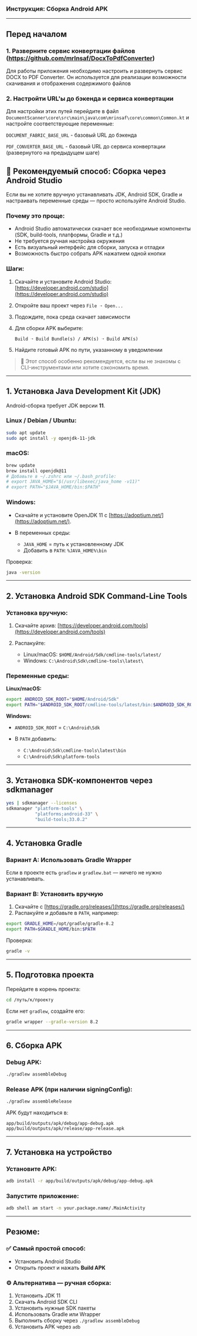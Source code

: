 ### Инструкция: Сборка Android APK

---
## Перед началом
### 1. Разверните сервис конвертации файлов (https://github.com/mrInsaf/DocxToPdfConverter)
Для работы приложения необходимо настроить и развернуть сервис DOCX to PDF Converter. Он используется для реализации возможности скачивания и отображения содержимого файлов

### 2. Настройти URL'ы до бэкенда и сервиса конвертации
Для настройки этих путей перейдите в файл
```DocumentScanner\core\src\main\java\com\mrinsaf\core\common\Common.kt``` и настройте соответствующие переменные:


```DOCUMENT_FABRIC_BASE_URL``` - базовый URL до бэкенда


```PDF_CONVERTER_BASE_URL``` - базовый URL до сервиса конвертации (развернутого на предыдущем шаге)

## 📌 Рекомендуемый способ: Сборка через Android Studio

Если вы не хотите вручную устанавливать JDK, Android SDK, Gradle и настраивать переменные среды — просто используйте Android Studio.

### Почему это проще:

* Android Studio автоматически скачает все необходимые компоненты (SDK, build-tools, платформы, Gradle и т.д.)
* Не требуется ручная настройка окружения
* Есть визуальный интерфейс для сборки, запуска и отладки
* Возможность быстро собрать APK нажатием одной кнопки

### Шаги:

1. Скачайте и установите Android Studio: [https://developer.android.com/studio](https://developer.android.com/studio)
2. Откройте ваш проект через `File ➝ Open...`
3. Подождите, пока среда скачает зависимости
4. Для сборки APK выберите:

   ```
   Build ➝ Build Bundle(s) / APK(s) ➝ Build APK(s)
   ```
5. Найдите готовый APK по пути, указанному в уведомлении

> 🔰 Этот способ особенно рекомендуется, если вы не знакомы с CLI-инструментами или хотите сэкономить время.

---

## 1. Установка Java Development Kit (JDK)

Android-сборка требует JDK версии **11**.

### Linux / Debian / Ubuntu:

```bash
sudo apt update
sudo apt install -y openjdk-11-jdk
```

### macOS:

```bash
brew update
brew install openjdk@11
# Добавьте в ~/.zshrc или ~/.bash_profile:
# export JAVA_HOME="$(/usr/libexec/java_home -v11)"
# export PATH="$JAVA_HOME/bin:$PATH"
```

### Windows:

* Скачайте и установите OpenJDK 11 с [https://adoptium.net/](https://adoptium.net/).
* В переменных среды:

  * `JAVA_HOME` = путь к установленному JDK
  * Добавить в `PATH`: `%JAVA_HOME%\bin`

Проверка:

```bash
java -version
```

---

## 2. Установка Android SDK Command-Line Tools

### Установка вручную:

1. Скачайте архив: [https://developer.android.com/tools](https://developer.android.com/tools)
2. Распакуйте:

   * Linux/macOS: `$HOME/Android/Sdk/cmdline-tools/latest/`
   * Windows: `C:\Android\Sdk\cmdline-tools\latest\`

### Переменные среды:

**Linux/macOS:**

```bash
export ANDROID_SDK_ROOT="$HOME/Android/Sdk"
export PATH="$ANDROID_SDK_ROOT/cmdline-tools/latest/bin:$ANDROID_SDK_ROOT/platform-tools:$PATH"
```

**Windows:**

* `ANDROID_SDK_ROOT` = `C:\Android\Sdk`
* В `PATH` добавить:

  * `C:\Android\Sdk\cmdline-tools\latest\bin`
  * `C:\Android\Sdk\platform-tools`

---

## 3. Установка SDK-компонентов через sdkmanager

```bash
yes | sdkmanager --licenses
sdkmanager "platform-tools" \
           "platforms;android-33" \
           "build-tools;33.0.2"
```

---

## 4. Установка Gradle

### Вариант A: Использовать Gradle Wrapper

Если в проекте есть `gradlew` и `gradlew.bat` — ничего не нужно устанавливать.

### Вариант B: Установить вручную

1. Скачайте с [https://gradle.org/releases/](https://gradle.org/releases/)
2. Распакуйте и добавьте в `PATH`, например:

```bash
export GRADLE_HOME=/opt/gradle/gradle-8.2
export PATH=$GRADLE_HOME/bin:$PATH
```

Проверка:

```bash
gradle -v
```

---

## 5. Подготовка проекта

Перейдите в корень проекта:

```bash
cd /путь/к/проекту
```

Если нет `gradlew`, создайте его:

```bash
gradle wrapper --gradle-version 8.2
```

---

## 6. Сборка APK

### Debug APK:

```bash
./gradlew assembleDebug
```

### Release APK (при наличии signingConfig):

```bash
./gradlew assembleRelease
```

APK будут находиться в:

```
app/build/outputs/apk/debug/app-debug.apk
app/build/outputs/apk/release/app-release.apk
```

---

## 7. Установка на устройство

### Установите APK:

```bash
adb install -r app/build/outputs/apk/debug/app-debug.apk
```

### Запустите приложение:

```bash
adb shell am start -n your.package.name/.MainActivity
```

---

## Резюме:

### ✅ Самый простой способ:

* Установить Android Studio
* Открыть проект и нажать **Build APK**

### ⚙️ Альтернатива — ручная сборка:

1. Установить JDK 11
2. Скачать Android SDK CLI
3. Установить нужные SDK пакеты
4. Использовать Gradle или Wrapper
5. Выполнить сборку через `./gradlew assembleDebug`
6. Установить APK через `adb`
